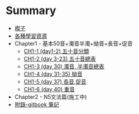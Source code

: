 # Summary

* [楔子](README.md)
* [各種學習資源](Chapter0/資源.md)
* Chapter1 - 基本50音+濁音半濁+拗音+長音+促音
    * [CH1-1 (day1-2) 五十音分類](Chapter1/五十音分類.md)
    * [CH1-2 (day 3-23) 五十音總表](Chapter1/五十音表.md)
    * [CH1-3 (day 30) 濁音, 半濁音總表](Chapter1/濁音半濁音表.md)
    * [CH1-4 (day 31-35) 拗音](Chapter1/拗音表.md)
    * [CH1-5 (day 37) 長音,促音](Chapter1/長音促音表.md)
    * [CH1-6 (day 40) 重音](Chapter1/重音.md)
* Chapter2 - N5文法篇(施工中)
* [附錄-gitbook 筆記](appendix/gitbook.md)

